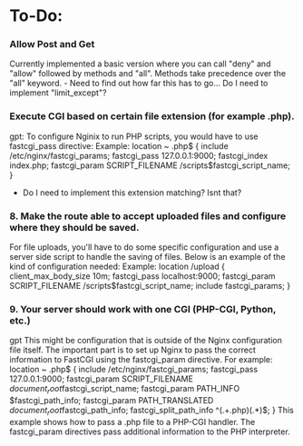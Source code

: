 # To-Do:

### Allow Post and Get
Currently implemented a basic version where you can call "deny" and "allow" followed by methods and "all". Methods take precedence over the "all" keyword.
    - Need to find out how far this has to go... Do I need to implement "limit_except"?

### Execute CGI based on certain file extension (for example .php).
gpt:
To configure Nginix to run PHP scripts, you would have to use fastcgi_pass directive:
Example:
location ~ \.php$ {
    include /etc/nginx/fastcgi_params;
    fastcgi_pass 127.0.0.1:9000;
    fastcgi_index index.php;
    fastcgi_param SCRIPT_FILENAME /scripts$fastcgi_script_name;
}

 - Do I need to implement this extension matching? Isnt that?

### 8. Make the route able to accept uploaded files and configure where they should be saved.

For file uploads, you'll have to do some specific configuration and use a server side script to handle the saving of files. Below is an example of the kind of configuration needed:
Example:
location /upload {
    client_max_body_size 10m;
    fastcgi_pass   localhost:9000;
    fastcgi_param SCRIPT_FILENAME /scripts$fastcgi_script_name;
    include        fastcgi_params;
}

### 9. Your server should work with one CGI (PHP-CGI, Python, etc.)
gpt
This might be configuration that is outside of the Nginx configuration file itself. The important part is to set up Nginx to pass the correct information to FastCGI using the fastcgi_param directive.
For example:
location ~ \.php$ {
    include /etc/nginx/fastcgi_params;
    fastcgi_pass 127.0.0.1:9000;
    fastcgi_param SCRIPT_FILENAME $document_root$fastcgi_script_name;
    fastcgi_param PATH_INFO $fastcgi_path_info;
    fastcgi_param PATH_TRANSLATED $document_root$fastcgi_path_info;
    fastcgi_split_path_info ^(.+\.php)(.*)$;
}
This example shows how to pass a .php file to a PHP-CGI handler. The fastcgi_param directives pass additional information to the PHP interpreter.